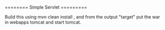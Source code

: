 ======== Simple Servlet =========

Build this using mvn clean install , and from the output "target" put the war in webapps tomcat and start tomcat.
